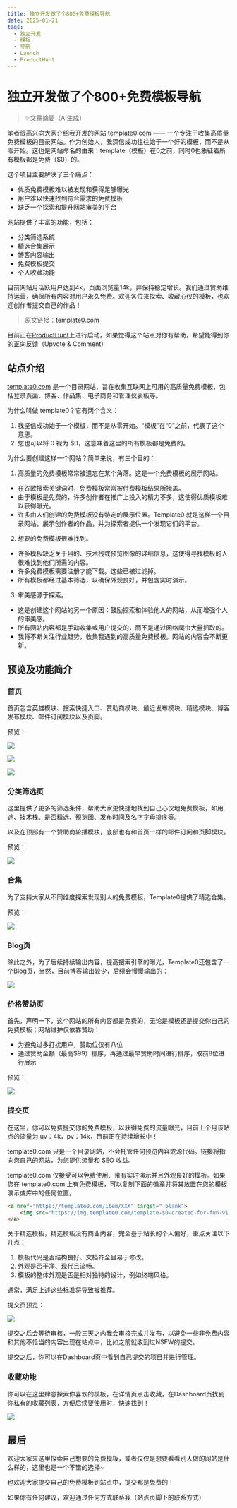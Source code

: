 ```yaml
---
title: 独立开发做了个800+免费模板导航
date: 2025-01-21
tags: 
  - 独立开发
  - 模板
  - 导航
  - Launch
  - ProductHunt
---
```

# 独立开发做了个800+免费模板导航

> ✨文章摘要（AI生成）

<!-- DESC SEP -->

笔者很高兴向大家介绍我开发的网站 [template0.com](https://template0.com/) —— 一个专注于收集高质量免费模板的目录网站。作为创始人，我深信成功往往始于一个好的模板，而不是从零开始。这也是网站命名的由来：template（模板）在0之前，同时0也象征着所有模板都是免费（$0）的。

这个项目主要解决了三个痛点：
- 优质免费模板难以被发现和获得足够曝光
- 用户难以快速找到符合需求的免费模板
- 缺乏一个探索和提升网站审美的平台

网站提供了丰富的功能，包括：
- 分类筛选系统
- 精选合集展示
- 博客内容输出
- 免费模板提交
- 个人收藏功能

目前网站月活跃用户达到4k，页面浏览量14k，并保持稳定增长。我们通过赞助维持运营，确保所有内容对用户永久免费。欢迎各位来探索、收藏心仪的模板，也欢迎创作者提交自己的作品！

<!-- DESC SEP -->

> 原文链接：[template0.com](https://template0.com/blog/launch-v1)

目前正在[ProductHunt](https://www.producthunt.com/posts/template0)上进行启动，如果觉得这个站点对你有帮助，希望能得到你的正向反馈（Upvote & Comment）
## 站点介绍

[template0.com](https://template0.com/) 是一个目录网站，旨在收集互联网上可用的高质量免费模板，包括登录页面、博客、作品集、电子商务和管理仪表板等。

为什么叫做 template0？它有两个含义：

1. 我坚信成功始于一个模板，而不是从零开始。“模板”在“0”之前，代表了这个意思。
2. 您也可以将 0 视为 $0，这意味着这里的所有模板都是免费的。

为什么要创建这样一个网站？简单来说，有三个目的：

1. 高质量的免费模板常常被遗忘在某个角落。这是一个免费模板的展示网站。

- 在谷歌搜索关键词时，免费模板常常被付费模板结果所掩盖。
- 由于模板是免费的，许多创作者在推广上投入的精力不多，这使得优质模板难以获得曝光。
- 许多由人们创建的免费模板没有特定的展示位置。Template0 就是这样一个目录网站，展示创作者的作品，并为探索者提供一个发现它们的平台。

2. 想要的免费模板很难找到。

- 许多模板缺乏关于目的、技术栈或预览图像的详细信息，这使得寻找模板的人很难找到他们所需的内容。
- 许多免费模板需要注册才能下载。这些已被过滤掉。
- 所有模板都经过基本筛选，以确保外观良好，并包含实时演示。

3. 审美感源于探索。

- 这是创建这个网站的另一个原因：鼓励探索和体验他人的网站，从而增强个人的审美感。
- 所有网站内容都是手动收集或用户提交的，而不是通过网络爬虫大量抓取的。
- 我将不断关注行业趋势，收集我遇到的高质量免费模板。网站的内容会不断更新。

## 预览及功能简介

### 首页

首页包含英雄模块、搜索快捷入口、赞助商模块、最近发布模块、精选模块、博客发布模块、邮件订阅模块以及页脚。

预览：

![](https://oss.justin3go.com/blogs/home1.png)

![](https://oss.justin3go.com/blogs/home2.png)

![](https://oss.justin3go.com/blogs/home3.png)
### 分类筛选页

这里提供了更多的筛选条件，帮助大家更快捷地找到自己心仪地免费模板，如用途、技术栈、是否精选、预览图、发布时间及名字字母排序等。

以及在顶部有一个赞助商轮播模块，底部也有和首页一样的邮件订阅和页脚模块。

预览：

![](https://oss.justin3go.com/blogs/category.png)
### 合集

为了支持大家从不同维度探索发现别人的免费模板，Template0提供了精选合集。

预览：

![](https://oss.justin3go.com/blogs/collection.png)

### Blog页

除此之外，为了后续持续输出内容，提高搜索引擎的曝光，Template0还包含了一个Blog页，当然，目前博客输出较少，后续会慢慢输出的：

![](https://oss.justin3go.com/blogs/blog.png)

### 价格赞助页

首先，声明一下，这个网站的所有内容都是免费的，无论是模板还是提交你自己的免费模板；网站维护仅依靠赞助：

- 为避免过多打扰用户，赞助位仅有八位
- 通过赞助金额（最高$99）排序，再通过最早赞助时间进行排序，取前8位进行展示

预览：

![](https://oss.justin3go.com/blogs/pricing.png)
### 提交页

在这里，你可以免费提交你的免费模板，以获得免费的流量曝光，目前上个月该站点的流量为 uv：4k，pv：14k，目前正在持续增长中！

template0.com 只是一个目录网站，不会托管任何预览内容或源代码。链接将指向您自己的网站，为您提供流量和 SEO 收益。

template0.com 仅接受可以免费使用、带有实时演示并且外观良好的模板。如果您在 template0.com 上有免费模板，可以复制下面的徽章并将其放置在您的模板演示或库中的任何位置。

```html
<a href="https://template0.com/item/XXX" target="_blank">
	<img src="https://img.template0.com/template-$0-created-for-fun-v1.svg" alt="Template $0 - Created for Fun" style="height: 50px" />
</a>
```

关于精选模板，精选模板没有商业内容，完全基于站长的个人偏好，重点关注以下几点：

1. 模板代码是否结构良好、文档齐全且易于修改。
2. 外观是否干净、现代且流畅。
3. 模板的整体外观是否是相对独特的设计，例如终端风格。

通常，满足上述这些标准将导致被推荐。

提交页预览：

![](https://oss.justin3go.com/blogs/submit%201.png)

提交之后会等待审核，一般三天之内我会审核完成并发布，以避免一些非免费内容和其他不恰当的内容出现在站点中，比如之前就收到过NSFW的提交。

提交之后，你可以在Dashboard页中看到自己提交的项目并进行管理。
### 收藏功能

你可以在这里肆意探索你喜欢的模板，在详情页点击收藏，在Dashboard页找到你私有的收藏列表，方便后续要使用时，快速找到！

![](https://oss.justin3go.com/blogs/favorites.png)
## 最后

欢迎大家来这里探索自己想要的免费模板，或者仅仅是想要看看别人做的网站是什么样的，这里也是一个不错的选择~

也欢迎大家提交自己的免费模板到站点中，提交都是免费的！

如果你有任何建议，欢迎通过任何方式联系我（站点页脚下的联系方式）
